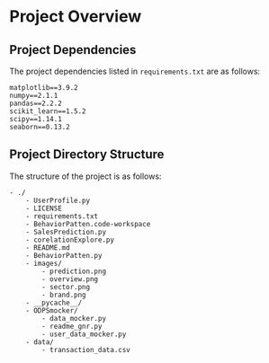 # Project Overview

## Project Dependencies
The project dependencies listed in `requirements.txt` are as follows:

```text
matplotlib==3.9.2
numpy==2.1.1
pandas==2.2.2
scikit_learn==1.5.2
scipy==1.14.1
seaborn==0.13.2
```

## Project Directory Structure
The structure of the project is as follows:

```text
- ./
    - UserProfile.py
    - LICENSE
    - requirements.txt
    - BehaviorPatten.code-workspace
    - SalesPrediction.py
    - corelationExplore.py
    - README.md
    - BehaviorPatten.py
    - images/
        - prediction.png
        - overview.png
        - sector.png
        - brand.png
    - __pycache__/
    - ODPSmocker/
        - data_mocker.py
        - readme_gnr.py
        - user_data_mocker.py
    - data/
        - transaction_data.csv
```
